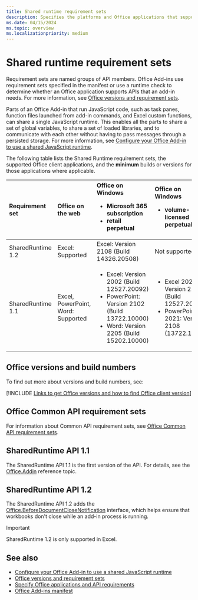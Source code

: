 ```yaml
---
title: Shared runtime requirement sets
description: Specifies the platforms and Office applications that support the SharedRuntime APIs.
ms.date: 04/15/2024
ms.topic: overview
ms.localizationpriority: medium
---
```


# Shared runtime requirement sets

Requirement sets are named groups of API members. Office Add-ins use requirement sets specified in the manifest or use a runtime check to determine whether an Office application supports APIs that an add-in needs. For more information, see [Office versions and requirement sets](/office/dev/add-ins/develop/office-versions-and-requirement-sets).

Parts of an Office Add-in that run JavaScript code, such as task panes, function files launched from add-in commands, and Excel custom functions, can share a single JavaScript runtime. This enables all the parts to share a set of global variables, to share a set of loaded libraries, and to communicate with each other without having to pass messages through a persisted storage. For more information, see [Configure your Office Add-in to use a shared JavaScript runtime](/office/dev/add-ins/develop/configure-your-add-in-to-use-a-shared-runtime).

The following table lists the Shared Runtime requirement sets, the supported Office client applications, and the **minimum** builds or versions for those applications where applicable.

| Requirement set | Office on the web | Office on Windows<ul><li>Microsoft 365 subscription</li><li>retail perpetual</li></ul> | Office on Windows<ul><li>volume-licensed perpetual</li></ul> | Office on Mac | Office on iPad |
|:-----|:-----|:-----|:-----|:-----|:-----|
| SharedRuntime 1.2 | Excel: Supported | Excel: Version 2108 (Build 14326.20508) | Not supported | Excel: Version 16.52 (21080801) | Not supported |
| SharedRuntime 1.1  | Excel, PowerPoint, Word: Supported | <ul><li>Excel: Version 2002 (Build 12527.20092)</li><li>PowerPoint: Version 2102 (Build 13722.10000)</li><li>Word: Version 2205 (Build 15202.10000)</li></ul> | <ul><li>Excel 2021: Version 2108 (Build 12527.20092)</li><li>PowerPoint 2021: Version 2108 (13722.10000)</li></ul> | <ul><li>Excel: Version 16.35 (20030802)</li><li>PowerPoint: Version 16.46 (21012000)</li><li>Word: 16.61 (22040100)</li></ul> | Not supported |

## Office versions and build numbers

To find out more about versions and build numbers, see:

[!INCLUDE [Links to get Office versions and how to find Office client version](../../includes/links-get-office-versions-builds.md)]

## Office Common API requirement sets

For information about Common API requirement sets, see [Office Common API requirement sets](office-add-in-requirement-sets.md).

## SharedRuntime API 1.1

The SharedRuntime API 1.1 is the first version of the API. For details, see the [Office.Addin](/javascript/api/office/office.addin) reference topic.

## SharedRuntime API 1.2

The SharedRuntime API 1.2 adds the [Office.BeforeDocumentCloseNotification](/javascript/api/office/office.beforedocumentclosenotification) interface, which helps ensure that workbooks don't close while an add-in process is running.

> [!IMPORTANT]
> SharedRuntime 1.2 is only supported in Excel.

## See also

- [Configure your Office Add-in to use a shared JavaScript runtime](/office/dev/add-ins/develop/configure-your-add-in-to-use-a-shared-runtime)
- [Office versions and requirement sets](/office/dev/add-ins/develop/office-versions-and-requirement-sets)
- [Specify Office applications and API requirements](/office/dev/add-ins/develop/specify-office-hosts-and-api-requirements)
- [Office Add-ins manifest](/office/dev/add-ins/develop/add-in-manifests)
